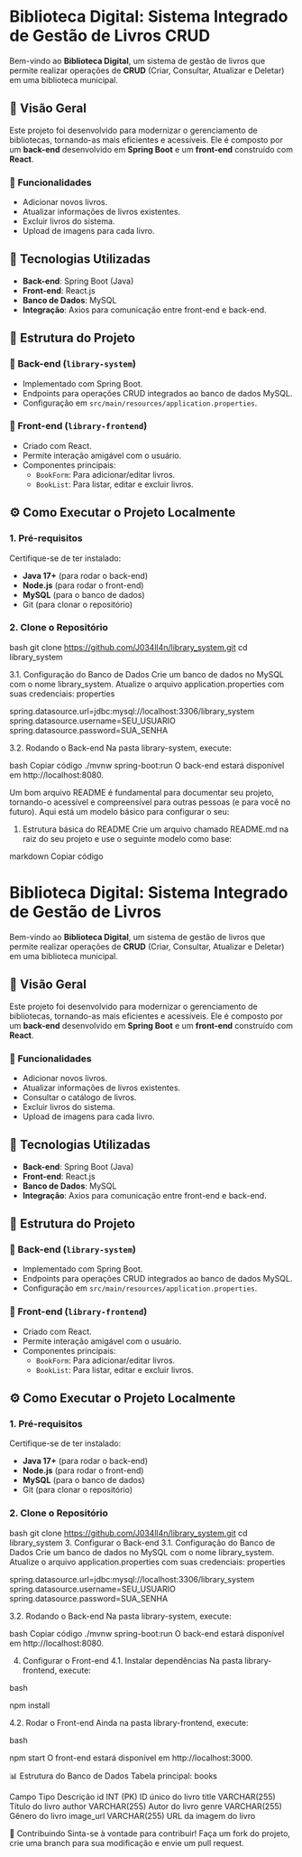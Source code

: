 # Biblioteca Digital: Sistema Integrado de Gestão de Livros **CRUD**

Bem-vindo ao **Biblioteca Digital**, um sistema de gestão de livros que permite realizar operações de **CRUD** (Criar, Consultar, Atualizar e Deletar) em uma biblioteca municipal.

## 📖 Visão Geral

Este projeto foi desenvolvido para modernizar o gerenciamento de bibliotecas, tornando-as mais eficientes e acessíveis. Ele é composto por um **back-end** desenvolvido em **Spring Boot** e um **front-end** construído com **React**.

### 🔧 Funcionalidades

- Adicionar novos livros.
- Atualizar informações de livros existentes.
- Excluir livros do sistema.
- Upload de imagens para cada livro.

## 🚀 Tecnologias Utilizadas

- **Back-end**: Spring Boot (Java)
- **Front-end**: React.js
- **Banco de Dados**: MySQL
- **Integração**: Axios para comunicação entre front-end e back-end.

## 📂 Estrutura do Projeto

### 📁 Back-end (`library-system`)
- Implementado com Spring Boot.
- Endpoints para operações CRUD integrados ao banco de dados MySQL.
- Configuração em `src/main/resources/application.properties`.

### 📁 Front-end (`library-frontend`)
- Criado com React.
- Permite interação amigável com o usuário.
- Componentes principais:
  - `BookForm`: Para adicionar/editar livros.
  - `BookList`: Para listar, editar e excluir livros.

## ⚙️ Como Executar o Projeto Localmente

### 1. Pré-requisitos

Certifique-se de ter instalado:
- **Java 17+** (para rodar o back-end)
- **Node.js** (para rodar o front-end)
- **MySQL** (para o banco de dados)
- Git (para clonar o repositório)

### 2. Clone o Repositório

bash
git clone https://github.com/J034ll4n/library_system.git
cd library_system

3.1. Configuração do Banco de Dados
Crie um banco de dados no MySQL com o nome library_system.
Atualize o arquivo application.properties com suas credenciais:
properties

spring.datasource.url=jdbc:mysql://localhost:3306/library_system
spring.datasource.username=SEU_USUARIO
spring.datasource.password=SUA_SENHA

3.2. Rodando o Back-end
Na pasta library-system, execute:

bash
Copiar código
./mvnw spring-boot:run
O back-end estará disponível em http://localhost:8080.


Um bom arquivo README é fundamental para documentar seu projeto, tornando-o acessível e compreensível para outras pessoas (e para você no futuro). Aqui está um modelo básico para configurar o seu:

1. Estrutura básica do README
Crie um arquivo chamado README.md na raiz do seu projeto e use o seguinte modelo como base:

markdown
Copiar código
# Biblioteca Digital: Sistema Integrado de Gestão de Livros

Bem-vindo ao **Biblioteca Digital**, um sistema de gestão de livros que permite realizar operações de **CRUD** (Criar, Consultar, Atualizar e Deletar) em uma biblioteca municipal.

## 📖 Visão Geral

Este projeto foi desenvolvido para modernizar o gerenciamento de bibliotecas, tornando-as mais eficientes e acessíveis. Ele é composto por um **back-end** desenvolvido em **Spring Boot** e um **front-end** construído com **React**.

### 🔧 Funcionalidades

- Adicionar novos livros.
- Atualizar informações de livros existentes.
- Consultar o catálogo de livros.
- Excluir livros do sistema.
- Upload de imagens para cada livro.

## 🚀 Tecnologias Utilizadas

- **Back-end**: Spring Boot (Java)
- **Front-end**: React.js
- **Banco de Dados**: MySQL
- **Integração**: Axios para comunicação entre front-end e back-end.

## 📂 Estrutura do Projeto

### 📁 Back-end (`library-system`)
- Implementado com Spring Boot.
- Endpoints para operações CRUD integrados ao banco de dados MySQL.
- Configuração em `src/main/resources/application.properties`.

### 📁 Front-end (`library-frontend`)
- Criado com React.
- Permite interação amigável com o usuário.
- Componentes principais:
  - `BookForm`: Para adicionar/editar livros.
  - `BookList`: Para listar, editar e excluir livros.

## ⚙️ Como Executar o Projeto Localmente

### 1. Pré-requisitos

Certifique-se de ter instalado:
- **Java 17+** (para rodar o back-end)
- **Node.js** (para rodar o front-end)
- **MySQL** (para o banco de dados)
- Git (para clonar o repositório)

### 2. Clone o Repositório
bash
git clone https://github.com/J034ll4n/library_system.git
cd library_system
3. Configurar o Back-end
3.1. Configuração do Banco de Dados
Crie um banco de dados no MySQL com o nome library_system.
Atualize o arquivo application.properties com suas credenciais:
properties

spring.datasource.url=jdbc:mysql://localhost:3306/library_system
spring.datasource.username=SEU_USUARIO
spring.datasource.password=SUA_SENHA

3.2. Rodando o Back-end
Na pasta library-system, execute:

bash
Copiar código
./mvnw spring-boot:run
O back-end estará disponível em http://localhost:8080.

4. Configurar o Front-end
4.1. Instalar dependências
Na pasta library-frontend, execute:

bash

npm install

4.2. Rodar o Front-end
Ainda na pasta library-frontend, execute:

bash

npm start
O front-end estará disponível em http://localhost:3000.

📊 Estrutura do Banco de Dados
Tabela principal: books

Campo	Tipo	Descrição
id	INT (PK)	ID único do livro
title	VARCHAR(255)	Título do livro
author	VARCHAR(255)	Autor do livro
genre	VARCHAR(255)	Gênero do livro
image_url	VARCHAR(255)	URL da imagem do livro

📌 Contribuindo
Sinta-se à vontade para contribuir! Faça um fork do projeto, crie uma branch para sua modificação e envie um pull request.

